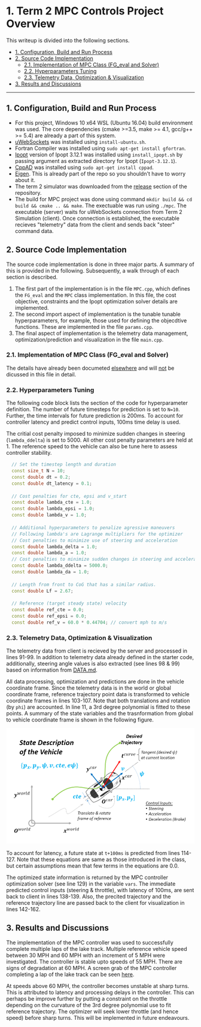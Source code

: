 # 1. Term 2 MPC Controls Project Overview

This writeup is divided into the following sections.

  - [1. Configuration, Build and Run Process](#1-configuration-build-and-run-process)
  - [2. Source Code Implementation](#2-source-code-implementation)
      - [2.1. Implementation of MPC Class (FG_eval and Solver)](#21-implementation-of-mpc-class-fg_eval-and-solver)
      - [2.2. Hyperparameters Tuning](#22-hyperparameters-tuning)
      - [2.3. Telemetry Data, Optimization & Visualization](#23-telemetry-data-optimization--visualization)
  - [3. Results and Discussions](#3-results-and-discussions)

---

## 1. Configuration, Build and Run Process

* For this project, Windows 10 x64 WSL (Ubuntu 16.04) build environment was used. The core dependencies (cmake >=3.5, make >= 4.1, gcc/g++ >= 5.4) are already a part of this system.
* [uWebSockets](https://github.com/uWebSockets/uWebSockets) was installed using `install-ubuntu.sh`.
* Fortran Compiler was installed using `sudo apt-get install gfortran`.
* [Ipopt](https://projects.coin-or.org/Ipopt) version of Ipopt 3.12.1 was installed using `install_ipopt.sh` by passing argument as extracted directory for Ipopt (`Ipopt-3.12.1`).
* [CppAD](https://www.coin-or.org/CppAD/) was installed using `sudo apt-get install cppad`.
* [Eigen](http://eigen.tuxfamily.org/index.php?title=Main_Page). This is already part of the repo so you shouldn't have to worry about it.
* The term 2 simulator was downloaded from the [release](https://github.com/udacity/self-driving-car-sim/releases) section of the repository.
* The build for MPC project was done  using command `mkdir build && cd build && cmake .. && make`. The exectuable was run using `./mpc`. The executable (server) waits for uWebSockets connection from Term 2 Simulation (client). Once connection is established, the executable recieves "telemetry" data from the client and sends back "steer" command data.

## 2. Source Code Implementation

The source code implementation is done in three major parts. A summary of this is provided in the following. Subsequently, a walk through of each section is described.

1. The first part of the implementation is in the file `MPC.cpp`, which defines the `FG_eval` and the `MPC` class implementation. In this file, the cost objective, constraints and the Ipopt optimization solver details are implemented.
2. The second import aspect of implementation is the tunable tunable hyperparameters, for example, those used for defining the objecdtive functions. These are implemented in the file `params.cpp`.
3. The final aspect of implementation is the telemetry data management, optimization/prediction and visualization in the file `main.cpp`.

### 2.1. Implementation of MPC Class (FG_eval and Solver)
The details have already been documeted [elsewhere](https://github.com/svanimisetti/CarND-MPC-Quizzes) and will <u>not</u> be dicussed in this file in detail.

### 2.2. Hyperparameters Tuning

The following code block lists the section of the code for hyperparameter definition. The number of future timesteps for prediction is set to `N=10`. Further, the time intervals for future prediction is 200ms. To account for controller latency and predict control inputs, 100ms time delay is used.

The critial cost penalty imposed to minimize sudden changes in steering (`lambda_ddelta`) is set to 5000. All other cost penalty parameters are held at 1. The reference speed to the vehicle can also be tune here to assess controller stability.

``` c++
  // Set the timestep length and duration
  const size_t N = 10;
  const double dt = 0.2;
  const double dt_latency = 0.1;

  // Cost penalties for cte, epsi and v_start
  const double lambda_cte = 1.0;
  const double lambda_epsi = 1.0;
  const double lambda_v = 1.0;    

  // Additional hyperparameters to penalize agressive maneuvers
  // Following lambda's are Lagrange multipliers for the optimizer
  // Cost penalties to minimize use of steering and acceleration
  const double lambda_delta = 1.0;
  const double lambda_a = 1.0;
  // Cost penalties to minimize sudden changes in steering and acceleration
  const double lambda_ddelta = 5000.0;
  const double lambda_da = 1.0;

  // Length from front to CoG that has a similar radius.
  const double Lf = 2.67;

  // Reference (target steady state) velocity
  const double ref_cte = 0.0;
  const double ref_epsi = 0.0;
  const double ref_v = 60.0 * 0.44704; // convert mph to m/s
```

### 2.3. Telemetry Data, Optimization & Visualization

The telemetry data from client is recieved by the server and processed in lines 91-99. In addition to telemetry data already defined in the starter code, additionally, steering angle values is also extracted (see lines 98 & 99) based on information from [DATA.md](https://github.com/svanimisetti/CarND-MPC-Project/blob/master/DATA.md).

All data processing, optimization and predictions are done in the vehicle coordinate frame. Since the telemetry data is in the world or global coordinate frame, reference trajectory point data is transformed to vehicle coordinate frames in lines 103-107. Note that both translations and rotation (by `phi`) are accounted. In line 11, a 3rd degree polynomial is fitted to these points. A summary of the state variables and the trasnformation from global to vehicle coordinate frame is shown in the following figure.

![MPC State](./state_description.PNG)

To account for latency, a future state at `t+100ms` is predicted from lines 114-127. Note that these equations are same as those introduced in the class, but certain assumptions mean that few terms in the equations are 0.0.

The optimized state information is returned by the MPC controller optimization solver (see line 129) in the variable `vars`. The immediate predicted control inputs (steering & throttle), with latency of 100ms, are sent back to client in lines 138-139. Also, the precited trajectory and the reference trajectory line are passed back to the client  for visualization in lines 142-162.

## 3. Results and Discussions

The implementation of the MPC controller was used to successfully complete multiple laps of the lake track. Multiple reference vehicle speed between 30 MPH and 60 MPH with an increment of 5 MPH were investigated. The controller is stable upto speeds of 55 MPH. There are signs of degradation at 60 MPH. A screen grab of the MPC controller completing a lap of the lake track can be seen [here](./trial_60mph.mp4).

At speeds above 60 MPH, the controller becomes unstable at sharp turns. This is attributed to latency and processing delays in the controller. This can perhaps be improve further by putting a constraint on the throttle depending on the curvature of the 3rd degree polynomial use to fit reference trajectory. The optimizer will seek lower throttle (and hence speed) before sharp turns. This will be implemented in future endeavours.
